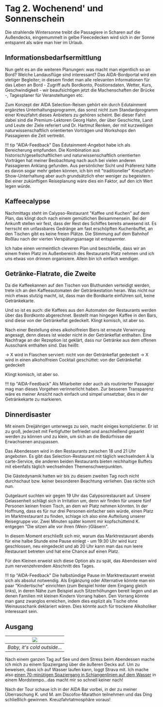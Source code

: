 <!--
.. title: Love Boat - The Real Story. Das Boot
.. slug: norge02
.. date: 2019-03-10 20:32:32 UTC+01:00
.. tags: norwegen,norway,kreuzfahrt,cruise
.. category: unterwegs
.. link: 
.. description: 
.. type: text
.. status: draft
-->

# Tag 2. Wochenend' und Sonnenschein

Die strahlende Wintersonne treibt die Passagiere in Scharen auf die Außendecks, eingemummelt in gelbe Fleecedecken wird sich in der Sonne entspannt als wäre man hier im Urlaub.

## Informationsbedarfsermittlung

Nun geht es an die weiteren Planungen: was macht man eigentlich so an Bord? Welche Landausflüge sind interessant? Das AIDA-Bordportal wird ein stetiger Begleiter; in diesem findet man alle relevanten Informationen für das Leben an Bord - Zugriff aufs Bordkonto, Positionsdaten, Wetter, Kurs, Geschwindigkeit - wir beaufsichtigen jetzt die Machenschaften der Brücke -, Tagesplaner für Veransteltungen etc.

Zum Konzept der AIDA Selection-Reisen gehört ein durch Edutainment ergänztes Unterhaltungsprogramm, das sonst nicht zum Standardprogramm einer Kreuzfahrt dieses Anbieters zu gehören scheint. Bei dieser Fahrt dabei sind die Premium-Lektoren Georg Hahn, der über Geschichte, Land und Leute der Ziele referiert und Dr. Hartmut Renken, der mit kurzweiligen naturwissenschaftlich orientierten Vorträgen und Workshops den Passagieren die Zeit vertreibt.

!!! tip "AIDA-Feedback"
    Das Edutainment-Angebot habe ich als Bereicherung empfunden. Die Kombination aus historisch/gesellschaftlichen und naturwissenschaftlich orientierten Vorträgen hat meiner Beobachtung nach auch bei vielen anderen Passagieren Anklang gefunden. Aus persönlicher Sicht und Präferenz hätte es davon sogar mehr geben können, ich bin mit "traditioneller" Kreuzfahrt-Show-Unterhaltung aber auch grundsätzlich eher weniger zu begeistern. Bei einer zukünftigen Reiseplanung wäre dies ein Faktor, auf den ich Wert legen würde.

## Kaffeecalypse

Nachmittags steht im Calypso-Restaurant "Kaffee und Kuchen" auf dem Plan, das klingt doch nach einem gemütlichen Beisammensein. Bei der Ankunft stellen wir fest, dass der Rest des Schiffes bereits anwesend ist. Es herrscht ein unfassbares Gedränge am fast erschöpften Kuchenbuffet, an den Tischen gibt es keine freien Plätze. Die Stimmung auf dem Bahnhof Roßlau nach der vierten Verspätungsansage ist entspannter.

Ich habe einen vermeintlich cleveren Plan und beschließe, dass wir an einem freien Platz im Außenbereich des Restaurants Platz nehmen und ich uns etwas von drinnen organisiere. Allein bin ich einfach wendiger.

## Getränke-Flatrate, die Zweite

Da die Kaffeekannen auf den Tischen von Bluthunden verteidigt werden, trete ich an den Kaffeeautomaten der Getränkestation heran. Was nicht nur mich etwas stutzig macht, ist, dass man die Bordkarte einführen soll, keine Getränkekarte.

Und so ist es auch: die Kaffees aus den Automaten der Restaurants werden über das Bordkonto abgerechnet. Bestellt man hingegen Kaffee in den Bars, sind diese von der Getränkeflat gedeckelt. Klingt komisch, ist aber so.

Nach einer Bestellung eines alkoholfreien Biers ist erneute Verwirrung angesagt, denn dieses ist wieder nicht in der Getränkeflat enthalten. Eine Nachfrage an der Rezeption ist geklärt, dass nur Getränke aus dem offenen Ausschank enthalten sind. Das heißt:

 -> X wird in Flaschen serviert: nicht von der Getränkeflat gedeckelt
 -> X wird in einen alkoholfreien Cocktail geschüttet: von der Getränkeflat gedeckelt

Klingt komisch, ist aber so.

!!! tip "AIDA-Feedback"
    Als Mitarbeiter oder auch als routinierter Passagier mag man dieses Vorgehen verinnerlicht haben. Zur besseren Transparenz wäre es meiner Ansicht nach einfach und simpel umsetzbar, dies in der Getränkekarte zu markieren.

## Dinnerdisaster

Mit einem Dreijährigen unterwegs zu sein, macht einiges komplizierter. Er ist zu groß, jederzeit mit Fertigfutter befriedet und anschließend geparkt werden zu können und zu klein, um sich an die Bedürfnisse der Erwachsenen anzupassen.

Das Abendessen wird in den Restaurants zwischen 18 und 21 Uhr angeboten. Es gibt das Selection-Restaurant mit täglich wechselndem À la carte-Service, die anderen beiden Restaurants bieten reichhaltige Buffets mit ebenfalls täglich wechselnden Themenschwerpunkten.

Die Gästedynamik hatten wir bis zu diesem zweiten Tag noch nicht durchschaut bzw. keiner besonderen Beachtung verliehen. Das rächte sich nun.

Gutgelaunt suchten wir gegen 19 Uhr das Calypsorestaurant auf. Unsere Gelassenheit schlägt sich in Irritation um, denn wir finden für unsere fünf Personen keinen freien Tisch, an dem wir Platz nehmen könnten. In der Hoffnung, dass es für nur drei Personen einfacher sein würde, einen Platz im Marktrestaurant zu finden, schlage ich also eine Aufteilung unserer Reisegruppe vor. Zwei Minuten später kommt mir kopfschüttelnd K. entgegen "Die sitzen alle vor ihren (Wein-)Gläsern".

In diesem Moment erschließt sich mir, warum das Marktrestaurant abends für eine halbe Stunde eine Pause einlegt - um 19:30 Uhr wird kurz geschlossen, neu eingedeckt und ab 20 Uhr kann man das nun leere Restaurant betreten und hat eine Chance auf einen Platz.

Für den Kleinen erweist sich diese Option als zu spät, das Abendessen wird zum nervenzehrendem Abschnitt des Tages.

!!! tip "AIDA-Feedback"
    Die halbstündige Pause im Marktrestaurant erweist sich als absolut notwendig. Als Ergänzung oder Alternative könnte man ein paar "Kindertische" einrichten (zum Beispiel hinter dem Eingang gleich links), in deren Nähe zum Beispiel auch Sitzerhöhungen bereit liegen und an denen Familien mit kleinen Kindern Vorrang haben. Den Vorrang könnte man ganz zwanglos erreichen, indem dies explizit als Tische ohne Weinausschank deklariert wären. Dies könnte auch für trockene Alkoholiker interessant sein.

## Ausgang

| ![](../../images/norge2019/07.png) |
| --- |
| *Baby, it's cold outside...* |

Nach einem ganzen Tag auf See und dem Stress beim Abendessen mache ich mich zu einem Spaziergang über die äußeren Decks auf. Um zu beweisen, dass ich auf Wasser laufen kann, loggt Strava mit. Ich mache also [einen 70-minütigen Spaziergang in Schlangenlinien auf dem Wasser](https://www.strava.com/activities/2157905090) in einem Mordstempo...das macht mir so schnell keiner nach!

Nach der Tour schaue ich in der AIDA Bar vorbei, in der zu meiner Überraschung K. und M. am Discofox-Marathon teilnehmen und das Ding schließlich gewinnen. Kreuzfahrtatmosphäre voraus!

